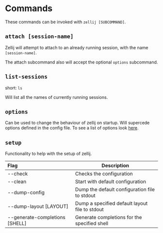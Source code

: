 # Commands

These commands can be invoked with `zellij [SUBCOMMAND]`.

## `attach [session-name]`

Zellij will attempt to attach to an already running session, with the name
`[session-name]`.

The attach subcommand also will accept the optional `options` subcommand.

## `list-sessions`
short: `ls`

Will list all the names of currently running sessions.

## `options`

Can be used to change the behaviour of zellij on startup.
Will supercede options defined in the config file.
To see a list of options look [here](./options.md).

## `setup`

Functionality to help with the setup of zellij.

| Flag                                |  Description|
|:------------------------------------|------------------|
| --check                             |  Checks the configuration |
| --clean                             |  Start with default configuration|
| --dump-config                       |  Dump the default configuration file to stdout|
| --dump-layout [LAYOUT]      |  Dump a specified default layout file to stdout |
| --generate-completions [SHELL]      |  Generate completions for the specified shell|
